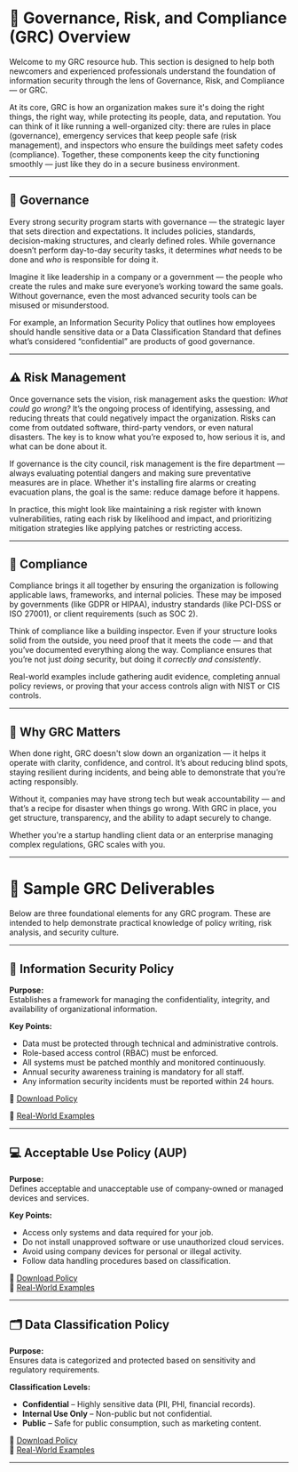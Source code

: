 # 📘 Governance, Risk, and Compliance (GRC) Overview

Welcome to my GRC resource hub. This section is designed to help both newcomers and experienced professionals understand the foundation of information security through the lens of Governance, Risk, and Compliance — or GRC.

At its core, GRC is how an organization makes sure it's doing the right things, the right way, while protecting its people, data, and reputation. You can think of it like running a well-organized city: there are rules in place (governance), emergency services that keep people safe (risk management), and inspectors who ensure the buildings meet safety codes (compliance). Together, these components keep the city functioning smoothly — just like they do in a secure business environment.

---

## 🧭 Governance

Every strong security program starts with governance — the strategic layer that sets direction and expectations. It includes policies, standards, decision-making structures, and clearly defined roles. While governance doesn’t perform day-to-day security tasks, it determines *what* needs to be done and *who* is responsible for doing it.

Imagine it like leadership in a company or a government — the people who create the rules and make sure everyone’s working toward the same goals. Without governance, even the most advanced security tools can be misused or misunderstood.

For example, an Information Security Policy that outlines how employees should handle sensitive data or a Data Classification Standard that defines what’s considered “confidential” are products of good governance.

---

## ⚠️ Risk Management

Once governance sets the vision, risk management asks the question: *What could go wrong?* It’s the ongoing process of identifying, assessing, and reducing threats that could negatively impact the organization. Risks can come from outdated software, third-party vendors, or even natural disasters. The key is to know what you’re exposed to, how serious it is, and what can be done about it.

If governance is the city council, risk management is the fire department — always evaluating potential dangers and making sure preventative measures are in place. Whether it's installing fire alarms or creating evacuation plans, the goal is the same: reduce damage before it happens.

In practice, this might look like maintaining a risk register with known vulnerabilities, rating each risk by likelihood and impact, and prioritizing mitigation strategies like applying patches or restricting access.

---

## 🧾 Compliance

Compliance brings it all together by ensuring the organization is following applicable laws, frameworks, and internal policies. These may be imposed by governments (like GDPR or HIPAA), industry standards (like PCI-DSS or ISO 27001), or client requirements (such as SOC 2).

Think of compliance like a building inspector. Even if your structure looks solid from the outside, you need proof that it meets the code — and that you’ve documented everything along the way. Compliance ensures that you’re not just *doing* security, but doing it *correctly and consistently*.

Real-world examples include gathering audit evidence, completing annual policy reviews, or proving that your access controls align with NIST or CIS controls.

---

## 🧩 Why GRC Matters

When done right, GRC doesn't slow down an organization — it helps it operate with clarity, confidence, and control. It’s about reducing blind spots, staying resilient during incidents, and being able to demonstrate that you’re acting responsibly.

Without it, companies may have strong tech but weak accountability — and that’s a recipe for disaster when things go wrong. With GRC in place, you get structure, transparency, and the ability to adapt securely to change.

Whether you're a startup handling client data or an enterprise managing complex regulations, GRC scales with you.

---

# 📂 Sample GRC Deliverables

Below are three foundational elements for any GRC program. These are intended to help demonstrate practical knowledge of policy writing, risk analysis, and security culture.

---


## 🔐 Information Security Policy

**Purpose:**  
Establishes a framework for managing the confidentiality, integrity, and availability of organizational information.

**Key Points:**
- Data must be protected through technical and administrative controls.  
- Role-based access control (RBAC) must be enforced.  
- All systems must be patched monthly and monitored continuously.  
- Annual security awareness training is mandatory for all staff.  
- Any information security incidents must be reported within 24 hours.  

📄 [Download Policy](https://github.com/techtracker619/grc/blob/577640a1d52c90e5a1812df26576a6022f063598/deliverables/templates/Information_Security_Policy_Examples.docx)

🧠 [Real-World Examples](https://github.com/techtracker619/grc/blob/577640a1d52c90e5a1812df26576a6022f063598/deliverables/real-world%20examples/Information_Security_Policy_Examples.pdf)

---

## 💻 Acceptable Use Policy (AUP)

**Purpose:**  
Defines acceptable and unacceptable use of company-owned or managed devices and services.

**Key Points:**
- Access only systems and data required for your job.  
- Do not install unapproved software or use unauthorized cloud services.  
- Avoid using company devices for personal or illegal activity.  
- Follow data handling procedures based on classification.  

📄 [Download Policy](./Acceptable_Use_Policy.docx)  
🧠 [Real-World Examples](./Acceptable_Use_Policy_Examples.docx)

---

## 🗂️ Data Classification Policy

**Purpose:**  
Ensures data is categorized and protected based on sensitivity and regulatory requirements.

**Classification Levels:**
- **Confidential** – Highly sensitive data (PII, PHI, financial records).  
- **Internal Use Only** – Non-public but not confidential.  
- **Public** – Safe for public consumption, such as marketing content.  

📄 [Download Policy](./Data_Classification_Policy.docx)  
🧠 [Real-World Examples](./Data_Classification_Policy_Examples.docx)

---


